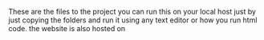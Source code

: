 These are the files to the project 
you can run this on your local host just by just copying the folders and run it 
using any text editor or how you run html code.
the website is also hosted on 
#
